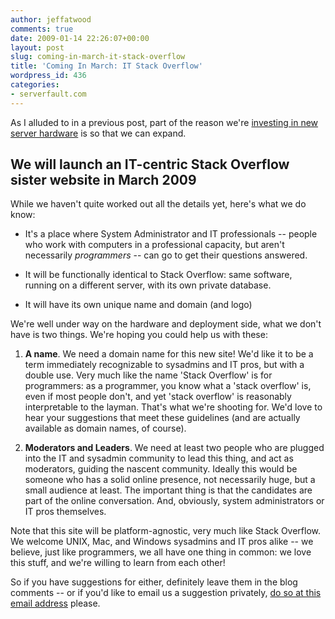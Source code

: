 ```yaml
---
author: jeffatwood
comments: true
date: 2009-01-14 22:26:07+00:00
layout: post
slug: coming-in-march-it-stack-overflow
title: 'Coming In March: IT Stack Overflow'
wordpress_id: 436
categories:
- serverfault.com
---
```



As I alluded to in a previous post, part of the reason we're [investing in new server hardware](http://blog.stackoverflow.com/2009/01/new-stack-overflow-server-glamour-shots/) is so that we can expand.





## We will launch an IT-centric Stack Overflow sister website in March 2009





While we haven't quite worked out all the details yet, here's what we do know:







  * It's a place where System Administrator and IT professionals -- people who work with computers in a professional capacity, but aren't necessarily _programmers_ -- can go to get their questions answered.

  * It will be functionally identical to Stack Overflow: same software, running on a different server, with its own private database.

  * It will have its own unique name and domain (and logo)




We're well under way on the hardware and deployment side, what we don't have is two things. We're hoping you could help us with these:







  1. **A name**. We need a domain name for this new site! We'd like it to be a term immediately recognizable to sysadmins and IT pros, but with a double use. Very much like the name 'Stack Overflow' is for programmers: as a programmer, you know what a 'stack overflow' is, even if most people don't, and yet 'stack overflow' is reasonably interpretable to the layman. That's what we're shooting for. We'd love to hear your suggestions that meet these guidelines (and are actually available as domain names, of course).

  2. **Moderators and Leaders**. We need at least two people who are plugged into the IT and sysadmin community to lead this thing, and act as moderators, guiding the nascent community. Ideally this would be someone who has a solid online presence, not necessarily huge, but a small audience at least. The important thing is that the candidates are part of the online conversation. And, obviously, system administrators or IT pros themselves.




Note that this site will be platform-agnostic, very much like Stack Overflow. We welcome UNIX, Mac, and Windows sysadmins and IT pros alike -- we believe, just like programmers, we all have one thing in common: we love this stuff, and we're willing to learn from each other!



So if you have suggestions for either, definitely leave them in the blog comments -- or if you'd like to email us a suggestion privately, [do so at this email address](mailto:team@stackoverflow.com?subject=IT%20site%20suggestion) please.

